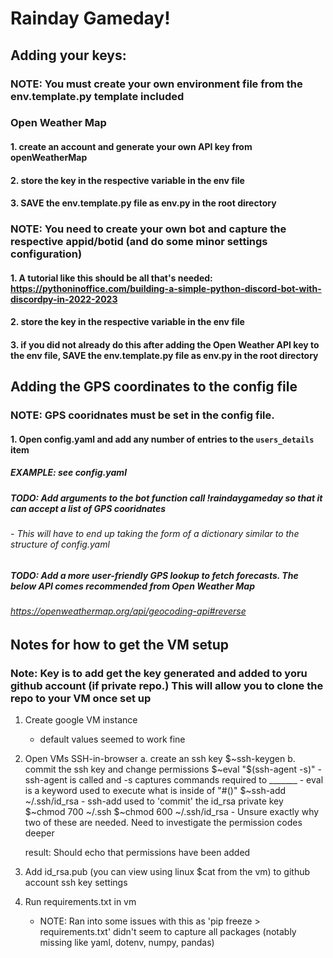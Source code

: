 # Rainday Gameday!
## Adding your keys: 
### NOTE: You must create your own environment file from the env.template.py template included

### Open Weather Map
#### 1. create an account and generate your own API key from openWeatherMap 
#### 2. store the key in the respective variable in the env file
#### 3. SAVE the env.template.py file as env.py in the root directory

### NOTE: You need to create your own bot and capture the respective appid/botid (and do some minor settings configuration) 
#### 1. A tutorial like this should be all that's needed: https://pythoninoffice.com/building-a-simple-python-discord-bot-with-discordpy-in-2022-2023
#### 2. store the key in the respective variable in the env file
#### 3. if you did not already do this after adding the Open Weather API key to the env file, SAVE the env.template.py file as env.py in the root directory

## Adding the GPS coordinates to the config file
### NOTE: GPS cooridnates must be set in the config file.  
#### 1. Open config.yaml and add any number of entries to the `users_details` item
##### EXAMPLE: see config.yaml

##### TODO: Add arguments to the bot function call !raindaygameday so that it can accept a list of GPS cooridnates
###### - This will have to end up taking the form of a dictionary similar to the structure of config.yaml

##### TODO: Add a more user-friendly GPS lookup to fetch forecasts.  The below API comes recommended from Open Weather Map
###### https://openweathermap.org/api/geocoding-api#reverse

## Notes for how to get the VM setup
### Note: Key is to add get the key generated and added to yoru github account (if private repo.)  This will allow you to clone the repo to your VM once set up
1. Create google VM instance
    - default values seemed to work fine

2. Open VMs SSH-in-browser
    a. create an ssh key
        $~ssh-keygen
    b. commit the ssh key and change permissions
        $~eval "$(ssh-agent -s)"
            - ssh-agent is called and -s captures commands required to _______
            - eval is a keyword used to execute what is inside of "#()"
        $~ssh-add ~/.ssh/id_rsa
            -  ssh-add used to 'commit' the id_rsa private key
        $~chmod 700 ~/.ssh
        $~chmod 600 ~/.ssh/id_rsa
            - Unsure exactly why two of these are needed.  Need to investigate the permission codes deeper

    result: Should echo that permissions have been added

3. Add id_rsa.pub (you can view using linux $cat from the vm) to github account ssh key settings

4. Run requirements.txt in vm
    - NOTE: Ran into some issues with this as 'pip freeze > requirements.txt' didn't seem to capture all packages (notably missing like yaml, dotenv, numpy, pandas)               
